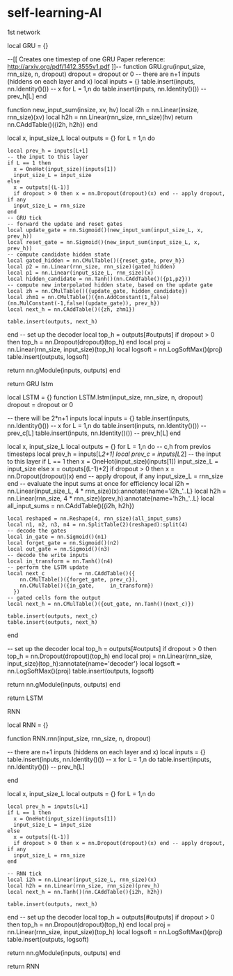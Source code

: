 # self-learning-AI
1st network





local GRU = {}



--[[
Creates one timestep of one GRU
Paper reference: http://arxiv.org/pdf/1412.3555v1.pdf
]]--
function GRU.gru(input_size, rnn_size, n, dropout)
  dropout = dropout or 0 
  -- there are n+1 inputs (hiddens on each layer and x)
  local inputs = {}
  table.insert(inputs, nn.Identity()()) -- x
  for L = 1,n do
    table.insert(inputs, nn.Identity()()) -- prev_h[L]
  end

  function new_input_sum(insize, xv, hv)
    local i2h = nn.Linear(insize, rnn_size)(xv)
    local h2h = nn.Linear(rnn_size, rnn_size)(hv)
    return nn.CAddTable()({i2h, h2h})
  end

  local x, input_size_L
  local outputs = {}
  for L = 1,n do

    local prev_h = inputs[L+1]
    -- the input to this layer
    if L == 1 then 
      x = OneHot(input_size)(inputs[1])
      input_size_L = input_size
    else 
      x = outputs[(L-1)] 
      if dropout > 0 then x = nn.Dropout(dropout)(x) end -- apply dropout, if any
      input_size_L = rnn_size
    end
    -- GRU tick
    -- forward the update and reset gates
    local update_gate = nn.Sigmoid()(new_input_sum(input_size_L, x, prev_h))
    local reset_gate = nn.Sigmoid()(new_input_sum(input_size_L, x, prev_h))
    -- compute candidate hidden state
    local gated_hidden = nn.CMulTable()({reset_gate, prev_h})
    local p2 = nn.Linear(rnn_size, rnn_size)(gated_hidden)
    local p1 = nn.Linear(input_size_L, rnn_size)(x)
    local hidden_candidate = nn.Tanh()(nn.CAddTable()({p1,p2}))
    -- compute new interpolated hidden state, based on the update gate
    local zh = nn.CMulTable()({update_gate, hidden_candidate})
    local zhm1 = nn.CMulTable()({nn.AddConstant(1,false)(nn.MulConstant(-1,false)(update_gate)), prev_h})
    local next_h = nn.CAddTable()({zh, zhm1})

    table.insert(outputs, next_h)
  end
-- set up the decoder
  local top_h = outputs[#outputs]
  if dropout > 0 then top_h = nn.Dropout(dropout)(top_h) end
  local proj = nn.Linear(rnn_size, input_size)(top_h)
  local logsoft = nn.LogSoftMax()(proj)
  table.insert(outputs, logsoft)

  return nn.gModule(inputs, outputs)
end

return GRU
lstm


local LSTM = {}
function LSTM.lstm(input_size, rnn_size, n, dropout)
  dropout = dropout or 0 

  -- there will be 2*n+1 inputs
  local inputs = {}
  table.insert(inputs, nn.Identity()()) -- x
  for L = 1,n do
    table.insert(inputs, nn.Identity()()) -- prev_c[L]
    table.insert(inputs, nn.Identity()()) -- prev_h[L]
  end

  local x, input_size_L
  local outputs = {}
  for L = 1,n do
    -- c,h from previos timesteps
    local prev_h = inputs[L*2+1]
    local prev_c = inputs[L*2]
    -- the input to this layer
    if L == 1 then 
      x = OneHot(input_size)(inputs[1])
      input_size_L = input_size
    else 
      x = outputs[(L-1)*2] 
      if dropout > 0 then x = nn.Dropout(dropout)(x) end -- apply dropout, if any
      input_size_L = rnn_size
    end
    -- evaluate the input sums at once for efficiency
    local i2h = nn.Linear(input_size_L, 4 * rnn_size)(x):annotate{name='i2h_'..L}
    local h2h = nn.Linear(rnn_size, 4 * rnn_size)(prev_h):annotate{name='h2h_'..L}
    local all_input_sums = nn.CAddTable()({i2h, h2h})

    local reshaped = nn.Reshape(4, rnn_size)(all_input_sums)
    local n1, n2, n3, n4 = nn.SplitTable(2)(reshaped):split(4)
    -- decode the gates
    local in_gate = nn.Sigmoid()(n1)
    local forget_gate = nn.Sigmoid()(n2)
    local out_gate = nn.Sigmoid()(n3)
    -- decode the write inputs
    local in_transform = nn.Tanh()(n4)
    -- perform the LSTM update
    local next_c           = nn.CAddTable()({
        nn.CMulTable()({forget_gate, prev_c}),
        nn.CMulTable()({in_gate,     in_transform})
      })
    -- gated cells form the output
    local next_h = nn.CMulTable()({out_gate, nn.Tanh()(next_c)})
    
    table.insert(outputs, next_c)
    table.insert(outputs, next_h)
  end

  -- set up the decoder
  local top_h = outputs[#outputs]
  if dropout > 0 then top_h = nn.Dropout(dropout)(top_h) end
  local proj = nn.Linear(rnn_size, input_size)(top_h):annotate{name='decoder'}
  local logsoft = nn.LogSoftMax()(proj)
  table.insert(outputs, logsoft)

  return nn.gModule(inputs, outputs)
end

return LSTM



 RNN
 
 
local RNN = {}

function RNN.rnn(input_size, rnn_size, n, dropout)
  
  -- there are n+1 inputs (hiddens on each layer and x)
  local inputs = {}
  table.insert(inputs, nn.Identity()()) -- x
  for L = 1,n do
    table.insert(inputs, nn.Identity()()) -- prev_h[L]

  end

  local x, input_size_L
  local outputs = {}
  for L = 1,n do
    
    local prev_h = inputs[L+1]
    if L == 1 then 
      x = OneHot(input_size)(inputs[1])
      input_size_L = input_size
    else 
      x = outputs[(L-1)] 
      if dropout > 0 then x = nn.Dropout(dropout)(x) end -- apply dropout, if any
      input_size_L = rnn_size
    end

    -- RNN tick
    local i2h = nn.Linear(input_size_L, rnn_size)(x)
    local h2h = nn.Linear(rnn_size, rnn_size)(prev_h)
    local next_h = nn.Tanh()(nn.CAddTable(){i2h, h2h})

    table.insert(outputs, next_h)
  end
-- set up the decoder
  local top_h = outputs[#outputs]
  if dropout > 0 then top_h = nn.Dropout(dropout)(top_h) end
  local proj = nn.Linear(rnn_size, input_size)(top_h)
  local logsoft = nn.LogSoftMax()(proj)
  table.insert(outputs, logsoft)

  return nn.gModule(inputs, outputs)
end

return RNN
